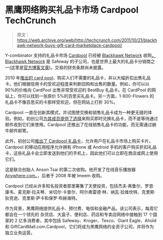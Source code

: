 # 黑鹰网络购买礼品卡市场 Cardpool TechCrunch

> 原文：<https://web.archive.org/web/http://techcrunch.com/2011/10/21/blackhawk-network-buys-gift-card-marketplace-cardpool/>

Y-combinator 支持的礼品卡市场 [Cardpool](https://web.archive.org/web/20230213083242/http://www.cardpool.com/) 已经被 [Blackhawk Network](https://web.archive.org/web/20230213083242/http://www.blackhawknetwork.com/) 收购[，Blackhawk Network](https://web.archive.org/web/20230213083242/http://www.cardpool.com/cardpool-has-been-acquired-by-blackhawk-network) 是 Safeway 的子公司，也是世界上最大的礼品卡分销商之一(这里是[官方博客文章](https://web.archive.org/web/20230213083242/http://www.cardpool.com/cardpool-has-been-acquired-by-blackhawk-network))。交易的财务条款尚未披露。

2010 年[推出的 card pool](https://web.archive.org/web/20230213083242/https://techcrunch.com/2010/02/18/cardpool-wants-to-buy-and-sell-your-unused-gift-cards/)，购买人们不需要的礼品卡，并以大幅折扣出售礼品卡。他们根据信用卡的受欢迎程度来判断回购和出售的数量。例如，你可以以 90%的价格向 CardPool 出售非常受欢迎的 BestBuy 礼品卡。在 CardPool 的网站上，你可以找到一张原价 5%的百思买礼品卡。另一方面，1-800-Flowers 的礼品卡不像百思买的卡那样受欢迎，但在网站上打折 30%。

Cardpool 一直在创新其模式，并试图使交换和销售礼品卡成为一种更无缝的体验。例如，初创公司[为其成员提供了选择](https://web.archive.org/web/20230213083242/https://techcrunch.com/2010/09/07/gift-card-marketplace-cardpool-plasticjungle/)来购买即时兑换礼品卡，而不是等待通过邮件收到它们来使用。Cardpool 还推出了在线销售礼品卡的功能，而无需通过蜗牛邮件邮寄。

此外，初创公司[推出了 Cardpool 礼品卡](https://web.archive.org/web/20230213083242/https://techcrunch.com/2011/03/02/cardpool-launches-one-gift-card-to-rule-them-all/)，允许用户在礼品卡市场上购买卡片。Cardpool 的移动应用程序允许拥有 iPhone 或 Android 手机的客户购买折扣礼品卡，这些礼品卡会立即发送到他们的手机上，因此他们可以立即在商店或网上使用它们。

这是联合创始人 Anson Tsai 的第二次收购。他开发了在线音乐播放器[Anywhere.com、](https://web.archive.org/web/20230213083242/https://techcrunch.com/2007/08/02/listen-to-your-itunes-library-on-the-web-with-anywherefm/)，后者于 2008 年被 Imeem 收购。

Cardpool 已经从许多知名投资者那里筹集了天使投资，包括杰夫·弗鲁尔、罗恩·康韦、麦克斯·拉夫琴、米切尔·卡普尔、阿尔弗雷德·林、纳瓦·拉维坎特、克里斯·狄克逊、克里斯·萨卡和保罗·布赫海特。

作为背景，黑鹰网络提供礼品卡、预付费、电信和金融产品。该公司表示，每周它都会在一个领先的
杂货店、大盒子、便利店、药店和专卖店网络中接触到 17 个国家的 2 亿多消费者，其中包括 Safeway、Kroger、Tesco、Giant
Eagle、Ahold 和 GiftCardMall.com.Cardpool，它们将成为黑鹰网络的全资子公司，并将作为独立业务运营。
